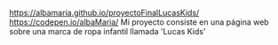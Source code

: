 https://albamaria.github.io/proyectoFinalLucasKids/
https://codepen.io/albaMaria/
Mi proyecto consiste en una página web sobre una marca de ropa infantil llamada 'Lucas Kids' 
